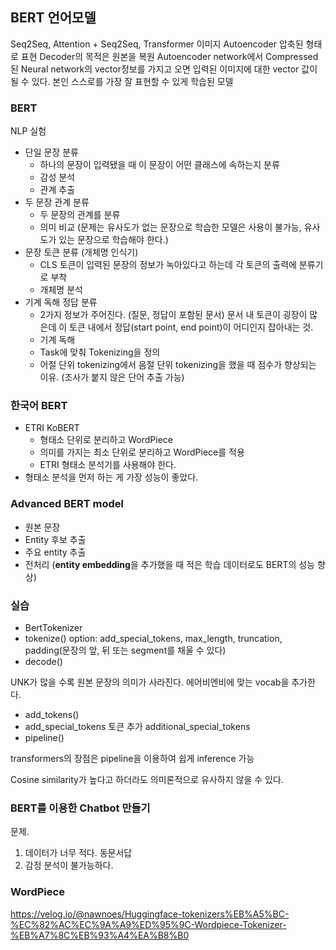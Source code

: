 ## BERT 언어모델
Seq2Seq, Attention + Seq2Seq, Transformer
이미지 Autoencoder 압축된 형태로 표현
Decoder의 목적은 원본을 복원
Autoencoder network에서 Compressed 된 Neural network의 vector정보를 가지고 오면 입력된 이미지에 대한 vector 값이 될 수 있다. 본인 스스로를 가장 잘 표현할 수 있게 학습된 모델

### BERT
NLP 실험
- 단일 문장 분류
	- 하나의 문장이 입력됐을 때 이 문장이 어떤 클래스에 속하는지 분류
	+ 감성 분석
	+ 관계 추출
- 두 문장 관계 분류
	- 두 문장의 관계를 분류
	+ 의미 비교 (문제는 유사도가 없는 문장으로 학습한 모델은 사용이 불가능, 유사도가 있는 문장으로 학습해야 한다.)
- 문장 토큰 분류 (개체명 인식기)
	- CLS 토큰이 입력된 문장의 정보가 녹아있다고 하는데 각 토큰의 출력에 분류기로 부착
	+ 개체명 분석
- 기계 독해 정답 분류
	- 2가지 정보가 주어진다. (질문, 정답이 포함된 문서) 문서 내 토큰이 굉장이 많은데 이 토큰 내에서 정답(start point, end point)이 어디인지 잡아내는 것.
	+ 기계 독해
	+ Task에 맞춰 Tokenizing을 정의
	+ 어절 단위 tokenizing에서 음절 단위 tokenizing을 했을 때 점수가 향상되는 이유. (조사가 붙지 않은 단어 추출 가능)

### 한국어 BERT
- ETRI KoBERT
	- 형태소 단위로 분리하고 WordPiece
	- 의미를 가지는 최소 단위로 분리하고 WordPiece를 적용
	- ETRI 형태소 분석기를 사용해야 한다.
- 형태소 분석을 먼저 하는 게 가장 성능이 좋았다.

### Advanced BERT model
- 원본 문장
- Entity 후보 추출
- 주요 entity 추출
- 전처리 (**entity embedding**을 추가했을 때 적은 학습 데이터로도 BERT의 성능 향상)

### 실습
- BertTokenizer
- tokenize() option: add_special_tokens, max_length, truncation, padding(문장의 앞, 뒤 또는 segment를 채울 수 있다)
- decode()

UNK가 많을 수록 원본 문장의 의미가 사라진다.
에어비엔비에 맞는 vocab을 추가한다.
- add_tokens()
- add_special_tokens 토큰 추가 additional_special_tokens
- pipeline()

transformers의 장점은 pipeline을 이용하여 쉽게 inference 가능

Cosine similarity가 높다고 하더라도 의미론적으로 유사하지 않을 수 있다.

### BERT를 이용한 Chatbot 만들기
문제.
1. 데이터가 너무 적다. 동문서답
2. 감정 분석이 불가능하다.

### WordPiece
https://velog.io/@nawnoes/Huggingface-tokenizers%EB%A5%BC-%EC%82%AC%EC%9A%A9%ED%95%9C-Wordpiece-Tokenizer-%EB%A7%8C%EB%93%A4%EA%B8%B0
